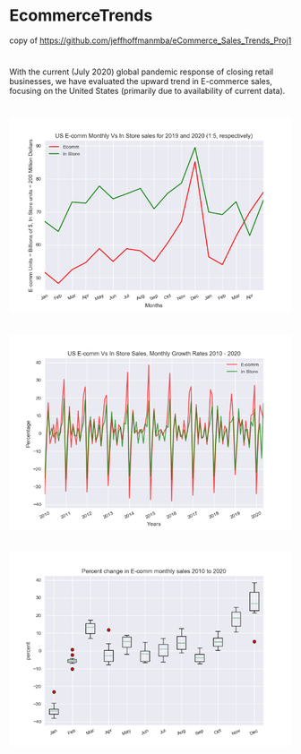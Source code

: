 # EcommerceTrends
copy of https://github.com/jeffhoffmanmba/eCommerce_Sales_Trends_Proj1 
#
With the current (July 2020) global pandemic response of closing retail businesses, we have evaluated the upward trend in E-commerce sales, focusing on the United States (primarily due to availability of current data).
#
![chart1](https://github.com/dougbhigh/EcommerceTrends/blob/master/myFolder/temp1/Data/USCensus_joint_201920_monthly_sales.png)
#
![chart2](https://github.com/dougbhigh/EcommerceTrends/blob/master/myFolder/temp1/Data/USCensus_joint_tenyear_monthly_growth.png)
#
![chart3](https://github.com/dougbhigh/EcommerceTrends/blob/master/myFolder/temp1/Data/USCensus_monthly_percentage_10yr_box_ecomm.png)